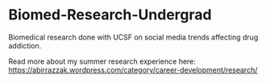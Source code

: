 # Biomed-Research-Undergrad
Biomedical research done with UCSF on social media trends affecting drug addiction.

Read more about my summer research experience here: https://abirrazzak.wordpress.com/category/career-development/research/
